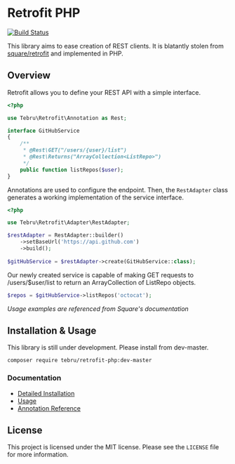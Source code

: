 Retrofit PHP
============

[![Build Status](https://travis-ci.org/tebru/retrofit-php.svg?branch=master)](https://travis-ci.org/tebru/retrofit-php)

This library aims to ease creation of REST clients.  It is blatantly stolen from
[square/retrofit][retrofit]  and implemented in PHP.


Overview
--------

Retrofit allows you to define your REST API with a simple interface.

```php
<?php

use Tebru\Retrofit\Annotation as Rest;

interface GitHubService
{
    /**
     * @Rest\GET("/users/{user}/list")
     * @Rest\Returns("ArrayCollection<ListRepo>")
     */
    public function listRepos($user);
}
```

Annotations are used to configure the endpoint.
Then, the `RestAdapter` class generates a working implementation of the 
service interface.

```php
<?php

use Tebru\Retrofit\Adapter\RestAdapter;

$restAdapter = RestAdapter::builder()
    ->setBaseUrl('https://api.github.com')
    ->build();
    
$gitHubService = $restAdapter->create(GitHubService::class);
```

Our newly created service is capable of making GET requests to /users/$user/list
to return an ArrayCollection of ListRepo objects.

```php
$repos = $gitHubService->listRepos('octocat');
```

*Usage examples are referenced from Square's documentation*


Installation & Usage
--------------------

This library is still under development.  Please install from dev-master.

    composer require tebru/retrofit-php:dev-master


### Documentation 

- [Detailed Installation]
- [Usage]
- [Annotation Reference]


License
-------

This project is licensed under the MIT license. Please see the `LICENSE` file
for more information.


[retrofit]: https://github.com/square/retrofit
[detailed installation]: docs/installation.md
[usage]: docs/usage.md
[annotation reference]: docs/annotations.md
